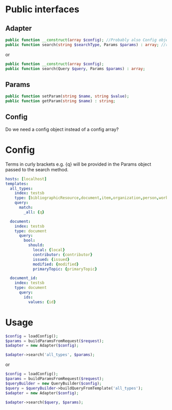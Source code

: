 # Public interfaces

## Adapter

```php
public function __construct(array $config); //Probably also Config object instead of array
public function search(string $searchType, Params $params) : array; //returns raw elasticsearch response
```

or 

```php
public function __construct(array $config);
public function search(Query $query, Params $params) : array;
```

## Params

```php
public function setParam(string $name, string $value);
public function getParam(string $name) : string;
```

## Config
Do we need a config object instead of a config array?

# Config
Terms in curly brackets e.g. {q} will be provided in the Params object passed to the search method.

```yml
hosts: [localhost]
templates: 
  all_types:
    index: testsb
    type: [bibliographicResource,document,item,organization,person,work]
    query:
      match:
        _all: {q}

  document:
    index: testsb
    type: document
      query: 
        bool:
          should:
            local: {local}
            contributor: {contributor}
            issued: {issued}
            modified: {modified}
            primaryTopic: {primaryTopic}

  document_id:
    index: testsb
    type: document
      query: 
        ids:
          values: {id}
```

# Usage

```php
$config = loadConfig();
$params = buildParamsFromRequest($request);
$adapter = new Adapter($config);

$adapter->search('all_types', $params);
```

or 

```php
$config = loadConfig();
$params = buildParamsFromRequest($request);
$queryBuilder = new QueryBuilder($config);
$query = $queryBuilder->buildQueryFromTemplate('all_types');
$adapter = new Adapter($config);

$adapter->search($query, $params);
```